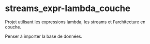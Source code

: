 # streams_expr-lambda_couche

Projet utilisant les expressions lambda, les streams et l'architecture en couche.

Penser à importer la base de données.
